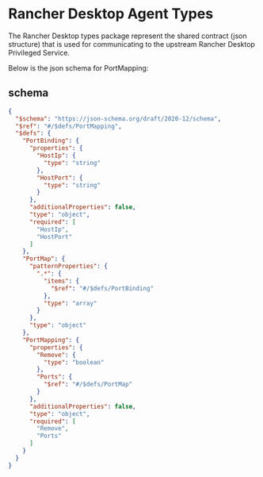 # Rancher Desktop Agent Types

The Rancher Desktop types package represent the shared contract (json structure) that is used for communicating to the upstream Rancher Desktop Privileged Service.

Below is the json schema for PortMapping:

## schema
```json
{
  "$schema": "https://json-schema.org/draft/2020-12/schema",
  "$ref": "#/$defs/PortMapping",
  "$defs": {
    "PortBinding": {
      "properties": {
        "HostIp": {
          "type": "string"
        },
        "HostPort": {
          "type": "string"
        }
      },
      "additionalProperties": false,
      "type": "object",
      "required": [
        "HostIp",
        "HostPort"
      ]
    },
    "PortMap": {
      "patternProperties": {
        ".*": {
          "items": {
            "$ref": "#/$defs/PortBinding"
          },
          "type": "array"
        }
      },
      "type": "object"
    },
    "PortMapping": {
      "properties": {
        "Remove": {
          "type": "boolean"
        },
        "Ports": {
          "$ref": "#/$defs/PortMap"
        }
      },
      "additionalProperties": false,
      "type": "object",
      "required": [
        "Remove",
        "Ports"
      ]
    }
  }
}
```